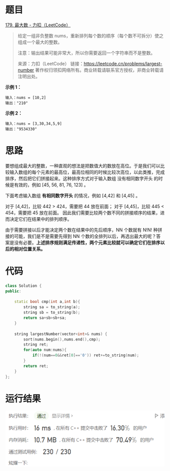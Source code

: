 # 题目

[179. 最大数 - 力扣（LeetCode）](https://leetcode.cn/problems/largest-number/)

> 给定一组非负整数 nums，重新排列每个数的顺序（每个数不可拆分）使之组成一个最大的整数。
>
> 注意：输出结果可能非常大，所以你需要返回一个字符串而不是整数。
>
>  
>
> 来源：力扣（LeetCode）
> 链接：https://leetcode.cn/problems/largest-number
> 著作权归领扣网络所有。商业转载请联系官方授权，非商业转载请注明出处。

**示例 1：**

```
输入：nums = [10,2]
输出："210"
```

**示例 2：**

```
输入：nums = [3,30,34,5,9]
输出："9534330"
```



# 思路

要想组成最大的整数，一种直观的想法是把数值大的数放在高位。于是我们可以比较输入数组的每个元素的最高位，最高位相同的时候比较次高位，以此类推，完成排序，然后把它们拼接起来。这种排序方式对于输入数组 没有相同数字开头 的时候是有效的，例如 [45, 56, 81, 76, 123] 。

下面考虑输入数组 **有相同数字开头** 的情况，例如  [4,42]  和  [4,45] 。

对于 [4,42]，比较 442 > 424，需要把 44 放在前面；
对于 [4,45]，比较 445 < 454，需要把 45 放在前面。
因此我们需要比较两个数不同的拼接顺序的结果，进而决定它们在结果中的排列顺序。

由于需要拼接以后才能决定两个数在结果中的先后顺序，NN 个数就有 N!N! 种拼接的可能，我们是不是需要先得到 NN 个数的全排列以后，再选出最大的呢？答案是没有必要。**上述排序规则满足传递性，两个元素比较就可以确定它们在排序以后的相对位置关系。**



# 代码

```c++
class Solution {
public:

    static bool cmp(int a,int b){
        string sa = to_string(a);
        string sb = to_string(b);
        return sa+sb>sb+sa;
    }

    string largestNumber(vector<int>& nums) {
        sort(nums.begin(),nums.end(),cmp);
        string ret;
        for(auto num:nums){
            if(!(num==0&&ret[0]=='0')) ret+=to_string(num);
        }
        return ret;
    }
};
```



# 运行结果

![image-20220824193440073](assets/image-20220824193440073.png)
